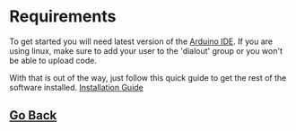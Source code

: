 # Requirements

To get started you will need latest version of the [Arduino IDE](https://www.arduino.cc/en/main/software).
If you are using linux, make sure to add your user to the 'dialout' group or you won't be able to upload code.

With that is out of the way, just follow this quick guide to get the rest of the software installed.
	[Installation Guide](./Installation_Guide.pdf)

## [Go Back](../readme.md)